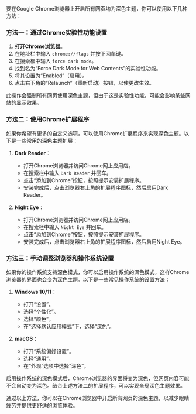 要在Google Chrome浏览器上开启所有网页均为深色主题，你可以使用以下几种方法：

### 方法一：通过Chrome实验性功能设置

1. **打开Chrome浏览器**。
2. 在地址栏中输入 `chrome://flags` 并按下回车键。
3. 在搜索框中输入 `force dark mode`。
4. 找到名为“Force Dark Mode for Web Contents”的实验性功能。
5. 将其设置为“Enabled”（启用）。
6. 点击右下角的“Relaunch”（重新启动）按钮，以使更改生效。

此操作会强制所有网页使用深色主题，但由于这是实验性功能，可能会影响某些网站的显示效果。

### 方法二：使用Chrome扩展程序

如果你希望有更多的自定义选项，可以使用Chrome扩展程序来实现深色主题。以下是一些常用的深色主题扩展：

1. **Dark Reader**：
   - 打开Chrome浏览器并访问Chrome网上应用店。
   - 在搜索栏中输入 `Dark Reader` 并回车。
   - 点击“添加到Chrome”按钮，按照提示安装扩展程序。
   - 安装完成后，点击浏览器右上角的扩展程序图标，然后启用Dark Reader。

2. **Night Eye**：
   - 打开Chrome浏览器并访问Chrome网上应用店。
   - 在搜索栏中输入 `Night Eye` 并回车。
   - 点击“添加到Chrome”按钮，按照提示安装扩展程序。
   - 安装完成后，点击浏览器右上角的扩展程序图标，然后启用Night Eye。

### 方法三：手动调整浏览器和操作系统设置

如果你的操作系统支持深色模式，你可以启用操作系统的深色模式，这样Chrome浏览器的界面也会变为深色主题。以下是一些常见操作系统的设置方法：

1. **Windows 10/11**：
   - 打开“设置”。
   - 选择“个性化”。
   - 选择“颜色”。
   - 在“选择默认应用模式”下，选择“深色”。

2. **macOS**：
   - 打开“系统偏好设置”。
   - 选择“通用”。
   - 在“外观”选项中选择“深色”。

启用操作系统的深色模式后，Chrome浏览器的界面将变为深色，但网页内容可能不会自动变为深色。结合上述方法二的扩展程序，可以实现全局深色主题效果。

通过以上方法，你可以在Chrome浏览器中开启所有网页的深色主题，以减少眼睛疲劳并提供更舒适的浏览体验。